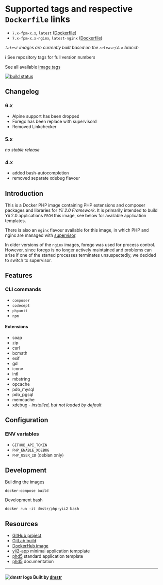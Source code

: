 Supported tags and respective `Dockerfile` links
================================================

- `7.x-fpm-x.x`, `latest` ([Dockerfile](php/Dockerfile-fpm))
- `7.x-fpm-x.x-nginx`, `latest-nginx` ([Dockerfile](nginx/Dockerfile-fpm-nginx))

*`latest` images are currently built based on the `release/4.x` branch*

:information_source: See repository tags for full version numbers

See all available [image tags](https://hub.docker.com/r/dmstr/php-yii2/tags/)

[![build status](https://git.hrzg.de/dmstr/docker-php-yii2/badges/master/build.svg)](https://git.hrzg.de/dmstr/docker-php-yii2/commits/master)

Changelog
---------

### 6.x

- Alpine support has been dropped
- Forego has been replace with supervisord
- Removed Linkchecker

### 5.x

*no stable release*

### 4.x

- added bash-autocompletion
- removed separate xdebug flavour


Introduction
------------

This is a Docker PHP image containing PHP extensions and composer packages and libraries for *Yii 2.0 Framework*. 
It is primarily intended to build Yii 2.0 applications `FROM` this image, see below for available application templates.

There is also an `nginx` flavour available for this image, in which PHP and nginx are managed with [supervisor](http://supervisord.org/).

In older versions of the `nginx` images, forego was used for process control. 
However, since forego is no longer actively maintained and problems can arise if one of the started processes terminates unsuspectedly, 
we decided to switch to supervisor.

Features
--------

### CLI commands

 - `composer`
 - `codecept`
 - `phpunit`
 - `npm`

#### Extensions

 - soap
 - zip
 - curl
 - bcmath
 - exif
 - gd
 - iconv
 - intl
 - mbstring
 - opcache
 - pdo_mysql
 - pdo_pgsql
 - memcache
 - xdebug - *installed, but not loaded by default*

Configuration
-------------

### ENV variables

 - `GITHUB_API_TOKEN`
 - `PHP_ENABLE_XDEBUG`
 - `PHP_USER_ID` (debian only)


Development
-----------

Building the images

    docker-compose build

Development bash    

    docker run -it dmstr/php-yii2 bash


Resources
---------  

- [GitHub project](https://github.com/dmstr/docker-php-yii2)
- [GitLab build](https://git.hrzg.de/dmstr/docker-php-yii2/builds)
- [DockerHub image](https://hub.docker.com/r/dmstr/php-yii2/)
- [yii2-app](https://github.com/dmstr/docker-yii2-app) minimal application tempplate
- [phd5](https://github.com/dmstr/phd5-app) standard application template
- [phd5](https://github.com/dmstr/docs-phd5) documentation

---

#### ![dmstr logo](http://t.phundament.com/dmstr-16-cropped.png) Built by [dmstr](http://diemeisterei.de)

